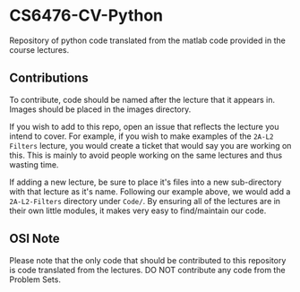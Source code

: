 # CS6476-CV-Python
Repository of python code translated from the matlab code provided in the course lectures.

## Contributions
To contribute, code should be named after the lecture that it appears in. Images should be placed in the images directory.

If you wish to add to this repo, open an issue that reflects the lecture you intend to cover. For example, if you wish to make examples of 
the `2A-L2 Filters` lecture, you would create a ticket that would say you are working on this. This is mainly to avoid people working on the 
same lectures and thus wasting time.

If adding a new lecture, be sure to place it's files into a new sub-directory with that lecture as it's name. Following our example above, 
we would add a `2A-L2-Filters` directory under `Code/`. By ensuring all of the lectures are in their own little modules,
it makes very easy to find/maintain our code.  

## OSI Note
Please note that the only code that should be contributed to this repository is code translated from the lectures. DO NOT contribute any code from the Problem Sets. 
